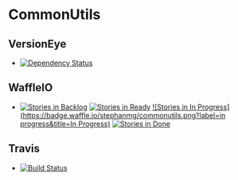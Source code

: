 # CommonUtils

## VersionEye 
* [![Dependency Status](https://www.versioneye.com/user/projects/5591247f396561001900001c/badge.svg?style=flat)](https://www.versioneye.com/user/projects/5591247f396561001900001c)

## WaffleIO
* [![Stories in Backlog](https://badge.waffle.io/stephanmg/commonutils.png?label=backlog&title=Backlog)](http://waffle.io/stephanmg/commonutils)
[![Stories in Ready](https://badge.waffle.io/stephanmg/commonutils.png?label=ready&title=Ready)](http://waffle.io/stephanmg/commonutils)
[![Stories in In Progress](https://badge.waffle.io/stephanmg/commonutils.png?label=in progress&title=In Progress)](http://waffle.io/stephanmg/commonutils)
[![Stories in Done](https://badge.waffle.io/stephanmg/commonutils.png?label=done&title=Done)](http://waffle.io/stephanmg/commonutils)

## Travis
* [![Build Status](https://travis-ci.org/stephanmg/CommonUtils.svg)](https://travis-ci.org/stephanmg/CommonUtils)
